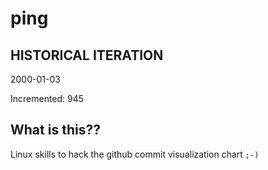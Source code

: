 # ping

## HISTORICAL ITERATION
2000-01-03

Incremented: 945

## What is this?? 
Linux skills to hack the github commit visualization chart `;-)`
